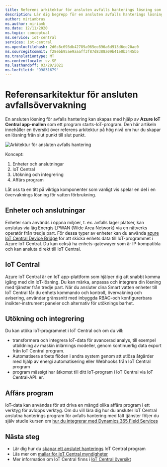 ```yaml
---
title: Referens arkitektur för ansluten avfalls hanterings lösning som skapats med Azure IoT Central | Microsoft Docs
description: Lär dig begrepp för en ansluten avfalls hanterings lösning som skapats med Azure IoT Central.
author: miriambrus
ms.author: miriamb
ms.date: 12/11/2020
ms.topic: conceptual
ms.service: iot-central
services: iot-central
ms.openlocfilehash: 2d6c8c693db42789a965ee896a6d913d6ee20ae0
ms.sourcegitcommit: f28ebb95ae9aaaff3f87d8388a09b41e0b3445b5
ms.translationtype: MT
ms.contentlocale: sv-SE
ms.lasthandoff: 03/29/2021
ms.locfileid: "99831679"
---
```

# <a name="connected-waste-monitoring-reference-architecture"></a>Referensarkitektur för ansluten avfallsövervakning 

En ansluten lösning för avfalls hantering kan skapas med hjälp av **Azure IoT Central app-mallen** som ett program starts-IoT-program. Den här artikeln innehåller en översikt över referens arkitektur på hög nivå om hur du skapar en lösning från slut punkt till slut punkt. 

![Arkitektur för ansluten avfalls hantering](./media/concepts-connectedwastemanagement-architecture/concepts-connectedwastemanagement-architecture1.png)


Koncept:

1. Enheter och anslutningar  
1. IoT Central 
1. Utökning och integrering
1. Affärs program

Låt oss ta en titt på viktiga komponenter som vanligt vis spelar en del i en övervaknings lösning för vatten förbrukning.

## <a name="devices-and-connectivity"></a>Enheter och anslutningar 
Enheter som används i öppna miljöer, t. ex. avfalls lager platser, kan anslutas via låg Energis LPWAN (Wide Area Network) via en nätverks operatör från tredje part. För dessa typer av enheter kan du använda [azure IoT Central Device Bridge](../core/howto-build-iotc-device-bridge.md) för att skicka enhets data till IoT-programmet i Azure IoT Central. Du kan också ha enhets-gatewayer som är IP-kompatibla och kan ansluta direkt till IoT Central.

## <a name="iot-central"></a>IoT Central 
Azure IoT Central är en IoT app-plattform som hjälper dig att snabbt komma igång med din IoT-lösning. Du kan märka, anpassa och integrera din lösning med tjänster från tredje part.
När du ansluter dina Smart vatten enheter till IoT Central får du enhets kommando och kontroll, övervakning och avisering, användar gränssnitt med inbyggda RBAC-och konfigurerbara insikter-instrument paneler och alternativ för utöknings barhet. 

## <a name="extensibility-and-integrations"></a>Utökning och integrering
Du kan utöka IoT-programmet i IoT Central och om du vill:
* transformera och integrera IoT-data för avancerad analys, till exempel utbildning av maskin inlärnings modeller, genom kontinuerlig data export från IoT Central program.
* Automatisera arbets flöden i andra system genom att utlösa åtgärder med hjälp av energi automatisering eller Webhooks från IoT Central program
* program mässigt har åtkomst till ditt IoT-program i IoT Central via IoT Central-API: er.

## <a name="business-applications"></a>Affärs program 
IoT-data kan användas för att driva en mängd olika affärs program i ett verktyg för avlopps verktyg. Om du vill lära dig hur du ansluter IoT Central anslutna hanterings program för avfalls hantering med fält tjänster följer du själv studie kursen om [hur du integrerar med Dynamics 365 Field Services](./how-to-configure-connected-field-services.md) 

## <a name="next-steps"></a>Nästa steg
* Lär dig hur du [skapar ett anslutet hanterings](./tutorial-connected-waste-management.md) IoT Central program
* Läs mer om [mallar för IoT Central myndigheter](./overview-iot-central-government.md)
* Mer information om IoT Central finns i [IoT Central översikt](../core/overview-iot-central.md)
